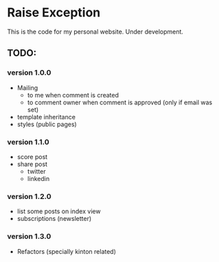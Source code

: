 # Raise Exception

This is the code for my personal website. Under development.

## TODO:

### version 1.0.0

- Mailing
    - to me when comment is created
    - to comment owner when comment is approved (only if email was set)
- template inheritance
- styles (public pages)

### version 1.1.0

- score post
- share post
    - twitter
    - linkedin

### version 1.2.0

- list some posts on index view
- subscriptions (newsletter)

### version 1.3.0

- Refactors (specially kinton related)
